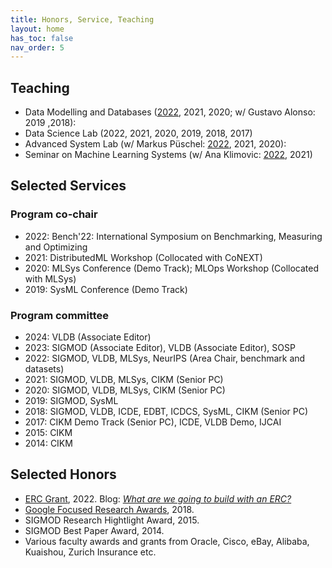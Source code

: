 ```yaml
---
title: Honors, Service, Teaching
layout: home
has_toc: false
nav_order: 5
---
```


## Teaching

- Data Modelling and Databases ([2022](https://ds3lab.inf.ethz.ch/dmdb.html), 2021, 2020; w/ Gustavo Alonso: 2019 ,2018): 
- Data Science Lab (2022, 2021, 2020, 2019, 2018, 2017)
- Advanced System Lab (w/ Markus Püschel: [2022](https://acl.inf.ethz.ch/teaching/fastcode/2022/), 2021, 2020): 
- Seminar on Machine Learning Systems (w/ Ana Klimovic: [2022](https://systems.ethz.ch/education/courses/2022-autumn-semester/seminar-on-machine-learning-systems.html), 2021)


## Selected Services

### Program co-chair

- 2022: Bench'22: International Symposium on Benchmarking, Measuring and Optimizing
- 2021: DistributedML Workshop (Collocated with CoNEXT) 
- 2020: MLSys Conference (Demo Track); MLOps Workshop (Collocated with MLSys)
- 2019: SysML Conference (Demo Track)

### Program committee 

- 2024: VLDB (Associate Editor)
- 2023: SIGMOD (Associate Editor), VLDB (Associate Editor), SOSP 
- 2022: SIGMOD, VLDB, MLSys, NeurIPS (Area Chair, benchmark and datasets)
- 2021: SIGMOD, VLDB, MLSys, CIKM (Senior PC) 
- 2020: SIGMOD, VLDB, MLSys, CIKM (Senior PC)
- 2019: SIGMOD, SysML
- 2018: SIGMOD, VLDB, ICDE, EDBT, ICDCS, SysML, CIKM (Senior PC)
- 2017: CIKM Demo Track (Senior PC), ICDE, VLDB Demo, IJCAI
- 2015: CIKM
- 2014: CIKM


## Selected Honors

- [ERC Grant](https://erc.europa.eu/homepage), 2022. Blog: [_What are we going to build with an ERC?_](https://ds3lab.ghost.io/what-are-we-building-with-an-erc/)
- [Google Focused Research Awards](https://research.google/outreach/past-programs/focused-research-awards/), 2018.
- SIGMOD Research Hightlight Award, 2015.
- SIGMOD Best Paper Award, 2014.
- Various faculty awards and grants from Oracle, Cisco, eBay, Alibaba, Kuaishou, Zurich Insurance etc.
